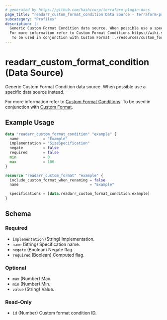 ```yaml
---
# generated by https://github.com/hashicorp/terraform-plugin-docs
page_title: "readarr_custom_format_condition Data Source - terraform-provider-readarr"
subcategory: "Profiles"
description: |-
  Generic Custom Format Condition data source. When possible use a specific data source instead.
  For more information refer to Custom Format Conditions https://wiki.servarr.com/readarr/settings#conditions.
   To be used in conjunction with Custom Format ../resources/custom_format.
---
```


# readarr_custom_format_condition (Data Source)

<!-- subcategory:Profiles --> Generic Custom Format Condition data source. When possible use a specific data source instead.
For more information refer to [Custom Format Conditions](https://wiki.servarr.com/readarr/settings#conditions).
 To be used in conjunction with [Custom Format](../resources/custom_format).

## Example Usage

```terraform
data "readarr_custom_format_condition" "example" {
  name           = "Example"
  implementation = "SizeSpecification"
  negate         = false
  required       = false
  min            = 0
  max            = 100
}

resource "readarr_custom_format" "example" {
  include_custom_format_when_renaming = false
  name                                = "Example"

  specifications = [data.readarr_custom_format_condition.example]
}
```

<!-- schema generated by tfplugindocs -->
## Schema

### Required

- `implementation` (String) Implementation.
- `name` (String) Specification name.
- `negate` (Boolean) Negate flag.
- `required` (Boolean) Computed flag.

### Optional

- `max` (Number) Max.
- `min` (Number) Min.
- `value` (String) Value.

### Read-Only

- `id` (Number) Custom format condition ID.


